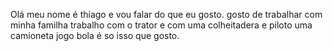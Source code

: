 Olá meu nome é thiago e vou falar do que eu gosto.
gosto de trabalhar com minha familha 
trabalho com o trator e com uma colheitadera e piloto uma camioneta 
jogo bola é so isso que gosto.
